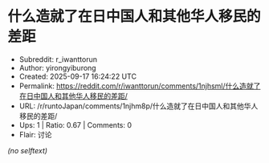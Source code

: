 # 什么造就了在日中国人和其他华人移民的差距

- Subreddit: r_iwanttorun
- Author: yirongyiburong
- Created: 2025-09-17 16:24:22 UTC
- Permalink: https://reddit.com/r/iwanttorun/comments/1njhsml/什么造就了在日中国人和其他华人移民的差距/
- URL: /r/runtoJapan/comments/1njhm8p/什么造就了在日中国人和其他华人移民的差距/
- Ups: 1 | Ratio: 0.67 | Comments: 0
- Flair: 讨论

_(no selftext)_
